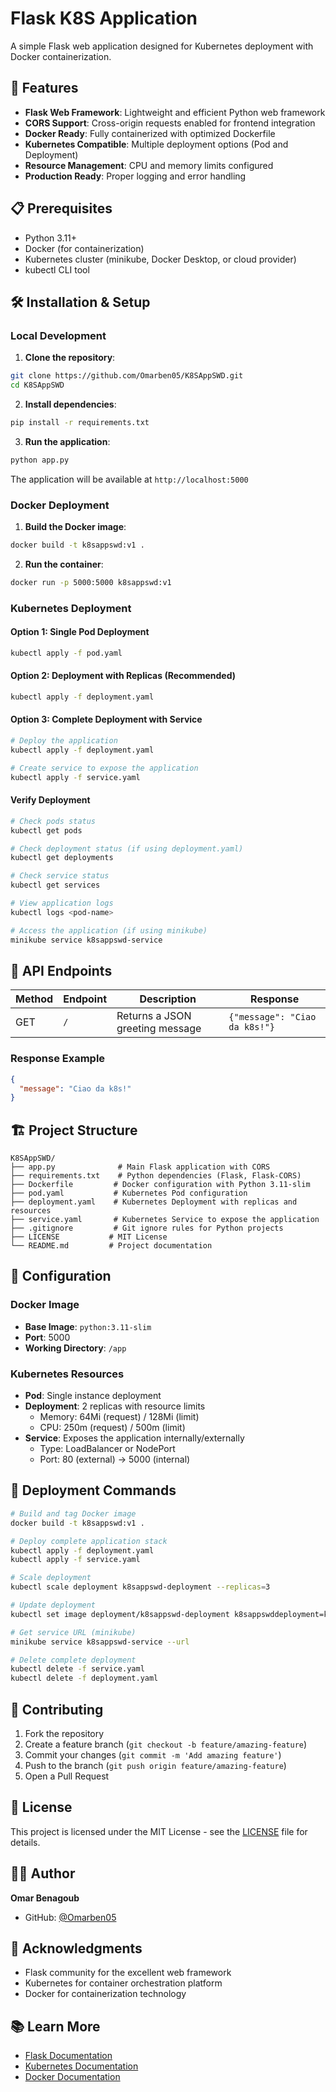 # Flask K8S Application

A simple Flask web application designed for Kubernetes deployment with Docker containerization.

## 🚀 Features

- **Flask Web Framework**: Lightweight and efficient Python web framework
- **CORS Support**: Cross-origin requests enabled for frontend integration
- **Docker Ready**: Fully containerized with optimized Dockerfile
- **Kubernetes Compatible**: Multiple deployment options (Pod and Deployment)
- **Resource Management**: CPU and memory limits configured
- **Production Ready**: Proper logging and error handling

## 📋 Prerequisites

- Python 3.11+
- Docker (for containerization)
- Kubernetes cluster (minikube, Docker Desktop, or cloud provider)
- kubectl CLI tool

## 🛠️ Installation & Setup

### Local Development

1. **Clone the repository**:
```bash
git clone https://github.com/Omarben05/K8SAppSWD.git
cd K8SAppSWD
```

2. **Install dependencies**:
```bash
pip install -r requirements.txt
```

3. **Run the application**:
```bash
python app.py
```

The application will be available at `http://localhost:5000`

### Docker Deployment

1. **Build the Docker image**:
```bash
docker build -t k8sappswd:v1 .
```

2. **Run the container**:
```bash
docker run -p 5000:5000 k8sappswd:v1
```

### Kubernetes Deployment

#### Option 1: Single Pod Deployment
```bash
kubectl apply -f pod.yaml
```

#### Option 2: Deployment with Replicas (Recommended)
```bash
kubectl apply -f deployment.yaml
```

#### Option 3: Complete Deployment with Service
```bash
# Deploy the application
kubectl apply -f deployment.yaml

# Create service to expose the application
kubectl apply -f service.yaml
```

#### Verify Deployment
```bash
# Check pods status
kubectl get pods

# Check deployment status (if using deployment.yaml)
kubectl get deployments

# Check service status
kubectl get services

# View application logs
kubectl logs <pod-name>

# Access the application (if using minikube)
minikube service k8sappswd-service
```

## 📡 API Endpoints

| Method | Endpoint | Description | Response |
|--------|----------|-------------|----------|
| GET    | `/`      | Returns a JSON greeting message | `{"message": "Ciao da k8s!"}` |

### Response Example
```json
{
  "message": "Ciao da k8s!"
}
```

## 🏗️ Project Structure

```
K8SAppSWD/
├── app.py              # Main Flask application with CORS
├── requirements.txt    # Python dependencies (Flask, Flask-CORS)
├── Dockerfile         # Docker configuration with Python 3.11-slim
├── pod.yaml           # Kubernetes Pod configuration
├── deployment.yaml    # Kubernetes Deployment with replicas and resources
├── service.yaml       # Kubernetes Service to expose the application
├── .gitignore         # Git ignore rules for Python projects
├── LICENSE           # MIT License
└── README.md         # Project documentation
```

## 🔧 Configuration

### Docker Image
- **Base Image**: `python:3.11-slim`
- **Port**: 5000
- **Working Directory**: `/app`

### Kubernetes Resources
- **Pod**: Single instance deployment
- **Deployment**: 2 replicas with resource limits
  - Memory: 64Mi (request) / 128Mi (limit)
  - CPU: 250m (request) / 500m (limit)
- **Service**: Exposes the application internally/externally
  - Type: LoadBalancer or NodePort
  - Port: 80 (external) → 5000 (internal)

## 🚀 Deployment Commands

```bash
# Build and tag Docker image
docker build -t k8sappswd:v1 .

# Deploy complete application stack
kubectl apply -f deployment.yaml
kubectl apply -f service.yaml

# Scale deployment
kubectl scale deployment k8sappswd-deployment --replicas=3

# Update deployment
kubectl set image deployment/k8sappswd-deployment k8sappswddeployment=k8sappswd:v2

# Get service URL (minikube)
minikube service k8sappswd-service --url

# Delete complete deployment
kubectl delete -f service.yaml
kubectl delete -f deployment.yaml
```

## 🤝 Contributing

1. Fork the repository
2. Create a feature branch (`git checkout -b feature/amazing-feature`)
3. Commit your changes (`git commit -m 'Add amazing feature'`)
4. Push to the branch (`git push origin feature/amazing-feature`)
5. Open a Pull Request

## 📄 License

This project is licensed under the MIT License - see the [LICENSE](LICENSE) file for details.

## 👨‍💻 Author

**Omar Benagoub**
- GitHub: [@Omarben05](https://github.com/Omarben05)

## 🙏 Acknowledgments

- Flask community for the excellent web framework
- Kubernetes for container orchestration platform
- Docker for containerization technology

## 📚 Learn More

- [Flask Documentation](https://flask.palletsprojects.com/)
- [Kubernetes Documentation](https://kubernetes.io/docs/)
- [Docker Documentation](https://docs.docker.com/)
